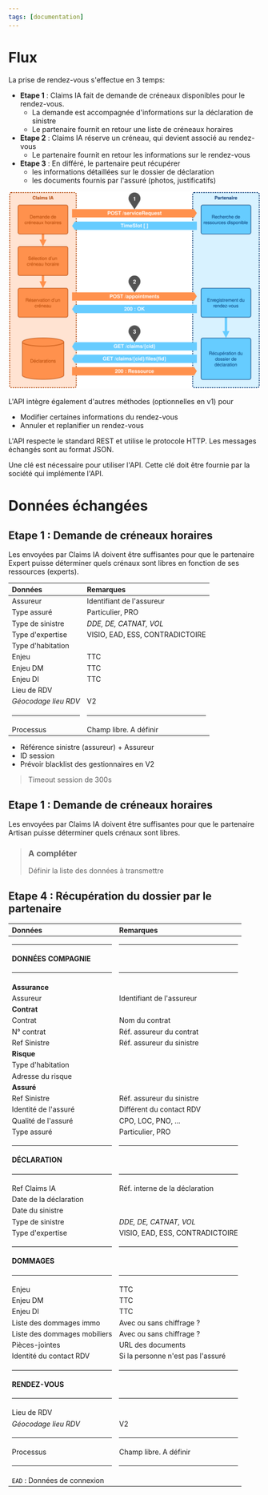 ```yaml
---
tags: [documentation]
---
```


# Flux

La prise de rendez-vous s'effectue en 3 temps:

- **Etape 1** : Claims IA fait de demande de créneaux disponibles pour le rendez-vous.
  - La demande est accompagnée d'informations sur la déclaration de sinistre
  - Le partenaire fournit en retour une liste de créneaux horaires
- **Etape 2** : Claims IA réserve un créneau, qui devient associé au rendez-vous
  - Le partenaire fournit en retour les informations sur le rendez-vous
- **Etape 3** : En différé, le partenaire peut récupérer
  - les informations détaillées sur le dossier de déclaration
  - les documents fournis par l'assuré (photos, justificatifs)

![Flux normal](../../assets/images/flux.svg "Flux normal")

L'API intègre également d'autres méthodes (optionnelles en v1) pour

- Modifier certaines informations du rendez-vous
- Annuler et replanifier un rendez-vous

L'API respecte le standard REST et utilise le protocole HTTP. Les messages échangés sont au format JSON.

Une clé est nécessaire pour utiliser l'API. Cette clé doit être fournie par la société qui implémente l'API.

# Données échangées

<!--
type: tab
title: Demande de créneaux - Expert
-->

## Etape 1 : Demande de créneaux horaires

Les envoyées par Claims IA doivent être suffisantes pour que le partenaire Expert puisse déterminer quels crénaux sont libres en fonction de ses ressources (experts).

| Données              | Remarques                       |
| :------------------- | :------------------------------ |
| Assureur             | Identifiant de l'assureur       |
| Type assuré          | Particulier, PRO                |
| Type de sinistre     | _DDE, DE, CATNAT, VOL_          |
| Type d'expertise     | VISIO, EAD, ESS, CONTRADICTOIRE |
| Type d'habitation    |                                 |
| Enjeu                | TTC                             |
| Enjeu DM             | TTC                             |
| Enjeu DI             | TTC                             |
| Lieu de RDV          |                                 |
| _Géocodage lieu RDV_ | V2                              |
| <hr>                 | <hr>                            |
| Processus            | Champ libre. A définir          |

- Référence sinistre (assureur) + Assureur
- ID session
- Prévoir blacklist des gestionnaires en V2


> Timeout session de 300s

<!--
type: tab
title: Demande de créneaux - REN
-->

## Etape 1 : Demande de créneaux horaires

Les envoyées par Claims IA doivent être suffisantes pour que le partenaire Artisan puisse déterminer quels crénaux sont libres.

<!-- theme: warning -->

> ### A compléter
>
> Définir la liste des données à transmettre

<!--
type: tab
title: Récupération du dossier
-->

## Etape 4 : Récupération du dossier par le partenaire

| Données                      | Remarques                         |
| :--------------------------- | :-------------------------------- |
| <hr>                         | <hr>                              |
| **DONNÉES COMPAGNIE**        |                                   |
| <hr>                         | <hr>                              |
| **Assurance**                |                                   |
| Assureur                     | Identifiant de l'assureur         |
| **Contrat**                  |                                   |
| Contrat                      | Nom du contrat                    |
| N° contrat                   | Réf. assureur du contrat          |
| Ref Sinistre                 | Réf. assureur du sinistre         |
| **Risque**                   |                                   |
| Type d'habitation            |                                   |
| Adresse du risque            |                                   |
| **Assuré**                   |                                   |
| Ref Sinistre                 | Réf. assureur du sinistre         |
| Identité de l'assuré         | Différent du contact RDV          |
| Qualité de l'assuré          | CPO, LOC, PNO, ...                |
| Type assuré                  | Particulier, PRO                  |
| <hr>                         | <hr>                              |
| **DÉCLARATION**              |                                   |
| <hr>                         | <hr>                              |
| Ref Claims IA                | Réf. interne de la déclaration    |
| Date de la déclaration       |                                   |
| Date du sinistre             |                                   |
| Type de sinistre             | _DDE, DE, CATNAT, VOL_            |
| Type d'expertise             | VISIO, EAD, ESS, CONTRADICTOIRE   |
| <hr>                         | <hr>                              |
| **DOMMAGES**                 |                                   |
| <hr>                         | <hr>                              |
| Enjeu                        | TTC                               |
| Enjeu DM                     | TTC                               |
| Enjeu DI                     | TTC                               |
| Liste des dommages immo      | Avec ou sans chiffrage ?          |
| Liste des dommages mobiliers | Avec ou sans chiffrage ?          |
| Pièces-jointes               | URL des documents                 |
| Identité du contact RDV      | Si la personne n'est pas l'assuré |
| <hr>                         | <hr>                              |
| **RENDEZ-VOUS**              |                                   |
| <hr>                         | <hr>                              |
| Lieu de RDV                  |                                   |
| _Géocodage lieu RDV_         | V2                                |
| <hr>                         | <hr>                              |
| Processus                    | Champ libre. A définir            |
| <hr>                         | <hr>                              |
| `EAD` : Données de connexion |                                   |

<!-- type: tab-end -->
